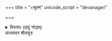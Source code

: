 +++
title = "+मूलम्"
unicode_script = "devanagari"

+++
<details><summary>विस्तारः (द्रष्टुं नोद्यम्)</summary> Reference: Ranade, H.G., tr., KŒtyŒyana êrauta Sªtra, Rules for the Vedic Sacrifices, Translated into English, (Pune: Ranade & Ranade, 1978).  
</details> कात्यायन श्रौतसूत्र